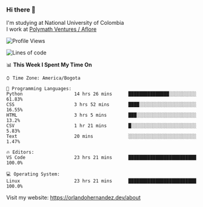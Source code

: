 ### Hi there 👋


<!--**AR4Z/AR4Z** is a ✨ _special_ ✨ repository because its `README.md` (this file) appears on your GitHub profile.

Here are some ideas to get you started:-->
I'm studying at National University of Colombia
<br>
I work at <a href="https://www.aflore.co/">Polymath Ventures / Aflore</a>
<br>

<!--START_SECTION:waka-->
![Profile Views](http://img.shields.io/badge/Profile%20Views-0-blue)

![Lines of code](https://img.shields.io/badge/From%20Hello%20World%20I%27ve%20Written-17.0%20million%20lines%20of%20code-blue)

📊 **This Week I Spent My Time On** 

```text
⌚︎ Time Zone: America/Bogota

💬 Programming Languages: 
Python                   14 hrs 26 mins      ███████████████░░░░░░░░░░   61.83% 
CSS                      3 hrs 52 mins       ████░░░░░░░░░░░░░░░░░░░░░   16.55% 
HTML                     3 hrs 5 mins        ███░░░░░░░░░░░░░░░░░░░░░░   13.2% 
CSV                      1 hr 21 mins        █░░░░░░░░░░░░░░░░░░░░░░░░   5.83% 
Text                     20 mins             ░░░░░░░░░░░░░░░░░░░░░░░░░   1.47%

🔥 Editors: 
VS Code                  23 hrs 21 mins      █████████████████████████   100.0%

💻 Operating System: 
Linux                    23 hrs 21 mins      █████████████████████████   100.0%

```


<!--END_SECTION:waka-->


Visit my website: https://orlandohernandez.dev/about

